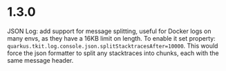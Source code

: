 # 1.3.0

JSON Log: add support for message splitting, useful for Docker logs on many envs, as they have a 16KB limit on length.
To enable it set property: `quarkus.tkit.log.console.json.splitStacktracesAfter=10000`. This would force the json formatter to split any stacktraces into chunks, each with the same message header.